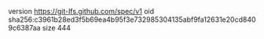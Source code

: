 version https://git-lfs.github.com/spec/v1
oid sha256:c3961b28ed3f5b69ea4b95f3e732985304135abf9fa12631e20cd8409c6387aa
size 444
